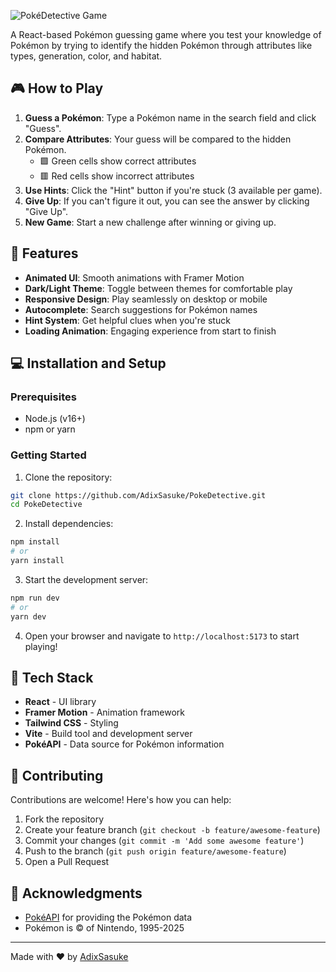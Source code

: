 ![PokéDetective Game](https://i.postimg.cc/PqZTg3Qr/4bef700777454b671bf93670fc3fec788f1c2f83da39a3ee5e6b4b0d3255bfef95601890afd80709da39a3ee5e6b4b0d3255.png)

A React-based Pokémon guessing game where you test your knowledge of Pokémon by trying to identify the hidden Pokémon through attributes like types, generation, color, and habitat.

## 🎮 How to Play

1. **Guess a Pokémon**: Type a Pokémon name in the search field and click "Guess".
2. **Compare Attributes**: Your guess will be compared to the hidden Pokémon.
    - 🟩 Green cells show correct attributes
    - 🟥 Red cells show incorrect attributes
3. **Use Hints**: Click the "Hint" button if you're stuck (3 available per game).
4. **Give Up**: If you can't figure it out, you can see the answer by clicking "Give Up".
5. **New Game**: Start a new challenge after winning or giving up.

## 🚀 Features

-   **Animated UI**: Smooth animations with Framer Motion
-   **Dark/Light Theme**: Toggle between themes for comfortable play
-   **Responsive Design**: Play seamlessly on desktop or mobile
-   **Autocomplete**: Search suggestions for Pokémon names
-   **Hint System**: Get helpful clues when you're stuck
-   **Loading Animation**: Engaging experience from start to finish

## 💻 Installation and Setup

### Prerequisites

-   Node.js (v16+)
-   npm or yarn

### Getting Started

1. Clone the repository:

```bash
git clone https://github.com/AdixSasuke/PokeDetective.git
cd PokeDetective
```

2. Install dependencies:

```bash
npm install
# or
yarn install
```

3. Start the development server:

```bash
npm run dev
# or
yarn dev
```

4. Open your browser and navigate to `http://localhost:5173` to start playing!

## 🔧 Tech Stack

-   **React** - UI library
-   **Framer Motion** - Animation framework
-   **Tailwind CSS** - Styling
-   **Vite** - Build tool and development server
-   **PokéAPI** - Data source for Pokémon information

## 🤝 Contributing

Contributions are welcome! Here's how you can help:

1. Fork the repository
2. Create your feature branch (`git checkout -b feature/awesome-feature`)
3. Commit your changes (`git commit -m 'Add some awesome feature'`)
4. Push to the branch (`git push origin feature/awesome-feature`)
5. Open a Pull Request

## 🙏 Acknowledgments

-   [PokéAPI](https://pokeapi.co/) for providing the Pokémon data
-   Pokémon is © of Nintendo, 1995-2025

---

Made with ❤️ by [AdixSasuke](https://github.com/AdixSasuke)
